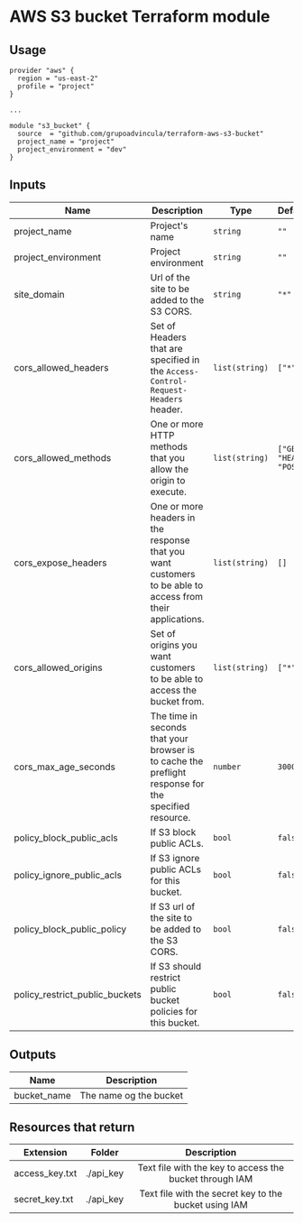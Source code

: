 # AWS S3 bucket Terraform module

## Usage

```hcl
provider "aws" {
  region = "us-east-2"
  profile = "project"
}

...

module "s3_bucket" {
  source  = "github.com/grupoadvincula/terraform-aws-s3-bucket"
  project_name = "project"
  project_environment = "dev"
}
```

## Inputs

| Name                           | Description                                                                                               | Type           | Default                   | Required |
| ------------------------------ | --------------------------------------------------------------------------------------------------------- | -------------- | ------------------------- | :------: |
| project_name                   | Project's name                                                                                            | `string`       | `""`                      |   yes    |
| project_environment            | Project environment                                                                                       | `string`       | `""`                      |   yes    |
| site_domain                    | Url of the site to be added to the S3 CORS.                                                               | `string`       | `"*"`                     |    no    |
| cors_allowed_headers           | Set of Headers that are specified in the `Access-Control-Request-Headers` header.                         | `list(string)` | `["*"]`                   |    no    |
| cors_allowed_methods           | One or more HTTP methods that you allow the origin to execute.                                            | `list(string)` | `["GET", "HEAD", "POST"]` |    no    |
| cors_expose_headers            | One or more headers in the response that you want customers to be able to access from their applications. | `list(string)` | `[]`                      |    no    |
| cors_allowed_origins           | Set of origins you want customers to be able to access the bucket from.                                   | `list(string)` | `["*"]`                   |    no    |
| cors_max_age_seconds           | The time in seconds that your browser is to cache the preflight response for the specified resource.      | `number`       | `3000`                    |    no    |
| policy_block_public_acls       | If S3 block public ACLs.                                                                                  | `bool`         | `false`                   |    no    |
| policy_ignore_public_acls      | If S3 ignore public ACLs for this bucket.                                                                 | `bool`         | `false`                   |    no    |
| policy_block_public_policy     | If S3 url of the site to be added to the S3 CORS.                                                         | `bool`         | `false`                   |    no    |
| policy_restrict_public_buckets | If S3 should restrict public bucket policies for this bucket.                                             | `bool`         | `false`                   |    no    |

## Outputs

| Name        |      Description       |
| ----------- | :--------------------: |
| bucket_name | The name og the bucket |

## Resources that return

| Extension      | Folder    |                       Description                       |
| -------------- | --------- | :-----------------------------------------------------: |
| access_key.txt | ./api_key | Text file with the key to access the bucket through IAM |
| secret_key.txt | ./api_key |  Text file with the secret key to the bucket using IAM  |
